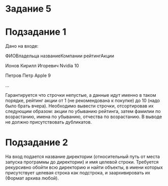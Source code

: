 # Задание 5
# Подзадание 1
Дано на входе:

ФИОВладельца названиеКомпании рейтингАкции

Ионов Кирилл Игоревич Nvidia 10

Петров Петр Apple 9

...

Гарантируется что строчки непустые, а данные идут именно в таком порядке, рейтинг акции от 1 (не рекомендована к покупке) до 10 (надо было брать вчера). Необходимо вывести строчки, отсортировав их следующим образом: акции по убыванию рейтинга, затем фамилии по возрастанию, имена по убыванию, отчества по возрастанию. В выводе не должно присутствовать дубликатов.

# Подзадание 2
На вход подается название директории (относительный путь от места запуска программы до директории) и имя целевой строки. Требуется рекурсивно обойти всю директорию и найти объекты, в имени которых присутствует целевая строка как подстрока, и заархивировать их (Формат архива любой).
